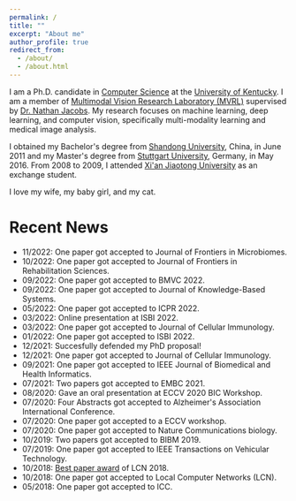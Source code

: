 ```yaml
---
permalink: /
title: ""
excerpt: "About me"
author_profile: true
redirect_from: 
  - /about/
  - /about.html
---
```


I am a Ph.D. candidate in [Computer Science](https://www.engr.uky.edu/research-faculty/departments/computer-science/) at the [University of Kentucky](https://www.uky.edu/). I am a member of [Multimodal Vision Research Laboratory (MVRL)](http://mvrl.cs.uky.edu/) supervised by [Dr. Nathan Jacobs](https://jacobsn.github.io/). My research focuses on machine learning, deep learning, and computer vision, specifically multi-modality learning and medical image analysis.

I obtained my Bachelor's degree from [Shandong University](https://www.en.sdu.edu.cn/), China, in June 2011 and my Master's degree from [Stuttgart University](https://www.uni-stuttgart.de/), Germany, in May 2016. From 2008 to 2009, I attended [Xi'an Jiaotong University](https://edu.liuhua.org.my/en/university/china/xian-jiaotong-university) as an exchange student.

I love my wife, my baby girl, and my cat.


Recent News
======
* 11/2022: One paper got accepted to Journal of Frontiers in Microbiomes.
* 10/2022: One paper got accepted to Journal of Frontiers in Rehabilitation Sciences.
* 09/2022: One paper got accepted to BMVC 2022.
* 09/2022: One paper got accepted to Journal of Knowledge-Based Systems.
* 05/2022: One paper got accepted to ICPR 2022.
* 03/2022: Online presentation at ISBI 2022.
* 03/2022: One paper got accepted to Journal of Cellular Immunology.
* 01/2022: One paper got accepted to ISBI 2022.
* 12/2021: Succesfully defended my PhD proposal!
* 12/2021: One paper got accepted to Journal of Cellular Immunology.
* 09/2021: One paper got accepted to IEEE Journal of Biomedical and Health Informatics.
* 07/2021: Two papers got accepted to EMBC 2021.
* 08/2020: Gave an oral presentation at ECCV 2020 BIC Workshop. 
* 07/2020: Four Abstracts got accepted to Alzheimer's Association International Conference.
* 07/2020: One paper got accepted to a ECCV workshop.
* 07/2020: One paper got accepted to Nature Communications biology.
* 10/2019: Two papers got accepted to BIBM 2019.
* 07/2019: One paper got accepted to IEEE Transactions on Vehicular Technology.
* 10/2018: [Best paper award](https://www.ieeelcn.org/Program_awards.html) of LCN 2018.
* 10/2018: One paper got accepted to Local Computer Networks (LCN).
* 05/2018: One paper got accepted to ICC.
